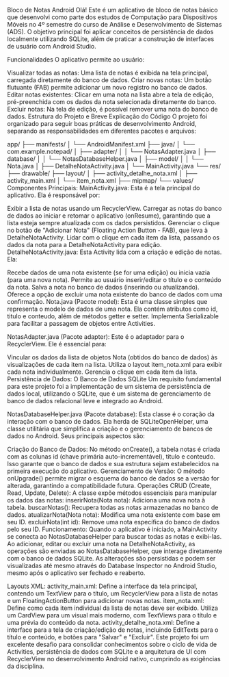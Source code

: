   Bloco de Notas Android
Olá! Este é um aplicativo de bloco de notas básico que desenvolvi como parte dos estudos de Computação para Dispositivos Móveis no 4º semestre do curso de Análise e Desenvolvimento de Sistemas (ADS). O objetivo principal foi aplicar conceitos de persistência de dados localmente utilizando SQLite, além de praticar a construção de interfaces de usuário com Android Studio.

Funcionalidades
O aplicativo permite ao usuário:

Visualizar todas as notas: Uma lista de notas é exibida na tela principal, carregada diretamente do banco de dados.
Criar novas notas: Um botão flutuante (FAB) permite adicionar um novo registro no banco de dados.
Editar notas existentes: Clicar em uma nota na lista abre a tela de edição, pré-preenchida com os dados da nota selecionada diretamente do banco.
Excluir notas: Na tela de edição, é possível remover uma nota do banco de dados.
Estrutura do Projeto e Breve Explicação do Código
O projeto foi organizado para seguir boas práticas de desenvolvimento Android, separando as responsabilidades em diferentes pacotes e arquivos:

app/
├── manifests/
│   └── AndroidManifest.xml
├── java/
│   └── com.example.notepad/
│       ├── adapter/
│       │   └── NotasAdapter.java
│       ├── database/
│       │   └── NotasDatabaseHelper.java
│       ├── model/
│       │   └── Nota.java
│       ├── DetalheNotaActivity.java
│       └── MainActivity.java
└── res/
    ├── drawable/
    ├── layout/
    │   ├── activity_detalhe_nota.xml
    │   ├── activity_main.xml
    │   └── item_nota.xml
    ├── mipmap/
    └── values/
Componentes Principais:
MainActivity.java: Esta é a tela principal do aplicativo. Ela é responsável por:

Exibir a lista de notas usando um RecyclerView.
Carregar as notas do banco de dados ao iniciar e retomar o aplicativo (onResume), garantindo que a lista esteja sempre atualizada com os dados persistidos.
Gerenciar o clique no botão de "Adicionar Nota" (Floating Action Button - FAB), que leva à DetalheNotaActivity.
Lidar com o clique em cada item da lista, passando os dados da nota para a DetalheNotaActivity para edição.
DetalheNotaActivity.java: Esta Activity lida com a criação e edição de notas. Ela:

Recebe dados de uma nota existente (se for uma edição) ou inicia vazia (para uma nova nota).
Permite ao usuário inserir/editar o título e o conteúdo da nota.
Salva a nota no banco de dados (inserindo ou atualizando).
Oferece a opção de excluir uma nota existente do banco de dados com uma confirmação.
Nota.java (Pacote model): Esta é uma classe simples que representa o modelo de dados de uma nota. Ela contém atributos como id, titulo e conteudo, além de métodos getter e setter. Implementa Serializable para facilitar a passagem de objetos entre Activities.

NotasAdapter.java (Pacote adapter): Este é o adaptador para o RecyclerView. Ele é essencial para:

Vincular os dados da lista de objetos Nota (obtidos do banco de dados) às visualizações de cada item na lista.
Utiliza o layout item_nota.xml para exibir cada nota individualmente.
Gerencia o clique em cada item da lista.
Persistência de Dados: O Banco de Dados SQLite
Um requisito fundamental para este projeto foi a implementação de um sistema de persistência de dados local, utilizando o SQLite, que é um sistema de gerenciamento de banco de dados relacional leve e integrado ao Android.

NotasDatabaseHelper.java (Pacote database): Esta classe é o coração da interação com o banco de dados. Ela herda de SQLiteOpenHelper, uma classe utilitária que simplifica a criação e o gerenciamento de bancos de dados no Android. Seus principais aspectos são:

Criação do Banco de Dados: No método onCreate(), a tabela notas é criada com as colunas id (chave primária auto-incrementável), titulo e conteudo. Isso garante que o banco de dados e sua estrutura sejam estabelecidos na primeira execução do aplicativo.
Gerenciamento de Versão: O método onUpgrade() permite migrar o esquema do banco de dados se a versão for alterada, garantindo a compatibilidade futura.
Operações CRUD (Create, Read, Update, Delete): A classe expõe métodos essenciais para manipular os dados das notas:
inserirNota(Nota nota): Adiciona uma nova nota à tabela.
buscarNotas(): Recupera todas as notas armazenadas no banco de dados.
atualizarNota(Nota nota): Modifica uma nota existente com base em seu ID.
excluirNota(int id): Remove uma nota específica do banco de dados pelo seu ID.
Funcionamento: Quando o aplicativo é iniciado, a MainActivity se conecta ao NotasDatabaseHelper para buscar todas as notas e exibi-las. Ao adicionar, editar ou excluir uma nota na DetalheNotaActivity, as operações são enviadas ao NotasDatabaseHelper, que interage diretamente com o banco de dados SQLite. As alterações são persistidas e podem ser visualizadas até mesmo através do Database Inspector no Android Studio, mesmo após o aplicativo ser fechado e reaberto.

Layouts XML:
activity_main.xml: Define a interface da tela principal, contendo um TextView para o título, um RecyclerView para a lista de notas e um FloatingActionButton para adicionar novas notas.
item_nota.xml: Define como cada item individual da lista de notas deve ser exibido. Utiliza um CardView para um visual mais moderno, com TextViews para o título e uma prévia do conteúdo da nota.
activity_detalhe_nota.xml: Define a interface para a tela de criação/edição de notas, incluindo EditTexts para o título e conteúdo, e botões para "Salvar" e "Excluir".
Este projeto foi um excelente desafio para consolidar conhecimentos sobre o ciclo de vida de Activities, persistência de dados com SQLite e a arquitetura de UI com RecyclerView no desenvolvimento Android nativo, cumprindo as exigências da disciplina.
